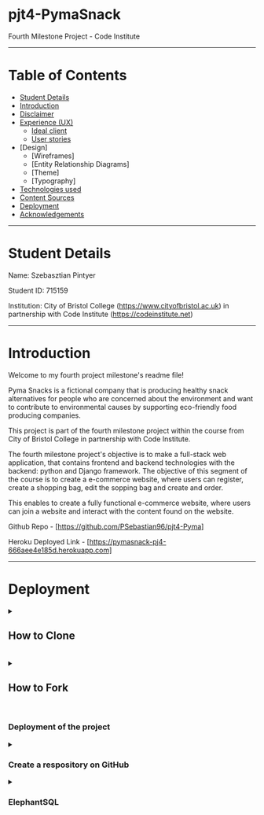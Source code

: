 <a name="topofpage"></a>

# pjt4-PymaSnack

Fourth Milestone Project - Code Institute

<hr>

# Table of Contents

*   [Student Details](#student)
*   [Introduction](#intro)
*   [Disclaimer](#disclaimer)
*   [Experience (UX)](#ux)
    *   [Ideal client](#client)
    *   [User stories](#userstory)
* [Design]
  * [Wireframes]
  * [Entity Relationship Diagrams]
  * [Theme]
  * [Typography]
* [Technologies used](#tech)
*   [Content Sources](#sources)
*   [Deployment](#deploy)
*   [Acknowledgements](#acknowledgements)

<hr>

<a name="student"></a>
# Student Details

Name: Szebasztian Pintyer

Student ID: 715159

Institution: City of Bristol College (https://www.cityofbristol.ac.uk) in partnership with Code Institute (https://codeinstitute.net) 

<hr>

<a name="intro"></a>
# Introduction

Welcome to my fourth project milestone's readme file!

Pyma Snacks is a fictional company that is producing healthy snack alternatives for people who are concerned about the environment and want to contribute to environmental causes by supporting eco-friendly food producing companies.

This project is part of the fourth milestone project within the course from City of Bristol College in partnership with Code Institute.

The fourth milestone project's objective is to make a full-stack web application, that contains frontend and backend technologies with the backend: python and Django framework. The objective of this segment of the course is to create a e-commerce website, where users can register, create a shopping bag, edit the sopping bag and create and order.

This enables to create a fully functional e-commerce website, where users can join a website and interact with the content found on the website.

Github Repo - [https://github.com/PSebastian96/pjt4-Pyma]

Heroku Deployed Link - [https://pymasnack-pj4-666aee4e185d.herokuapp.com]

<hr>

<a name="deploy"></a>
# Deployment
<details>
  <summary><h2>How to Clone</h2></summary>
1. Click the Code button to the left of the green Gitpod button, then choose Local.
<br/>
2. Click on headings for HTTPS, SSH, and Github CLI to find their individual URL links. Choose the HTTPs one.
<br/>
3. Open your own terminal in your editor and change the current working directory to the location of where you want the cloned directory to be.
<br/>
4. In the terminal type git clone, and then paste the URL you copied from the repository page.
Press enter to start the process.
<br/>
5. To install the packages required by the application use the command : pip install -r requirements.txt
<br/>
6. When developing and running the application locally set DEBUG=True in the settings.py file
Modifications performed on the local clone can be synchronized with the repository by executing the following commands:
<br/>
git add filenames (or "." to add all changed files)
<br/>
git commit -m "your message"
<br/>
git push Modifications pushed to the main branch will be implemented in the live project after re-deployment from Heroku. Ensure that you do not include DEBUG=True in the settings.py file on GitHub; this setting is intended exclusively for local use.
</details>

<br/>

<details>
    <summary><h2>How to Fork</h2></summary>
1. Go to the https://github.com/PSebastian96/pjt4-Pyma repository.
<br/>
2. Click the fork button in the top right of the screen, between the watch, and the star buttons.
</details>

<br/>

### Deployment of the project

<details>
    <summary><h3>Create a respository on GitHub</h3></summary>
    - Use the CI Full Template to create a project
    <br/>
    - Click on 'Use this template' then 'Create a new respository'
    <br/>
    - Fill out the form, especially the 'Repository name' then click on 'Create repository'
    <br/>
    - Copy over the URL of the repository and paste it into a New Workspace on Codeanywhere then it will start to build.
    <br/>
    - Install Django and supporting libraries in the terminal:
    <br/>
        - Create requirements file: 'pip3 freeze --local > requirements.txt'
    <br/>
    - Create Project: 'django-admin startproject PROJ_NAME .'
    <br/>
    - Create App: 'python3 manage.py startapp APP_NAME'
    <br/>
    - Create a new env.py file in the root directory and include the database:
    <br/>
        - 'import os' on the top in env.py file
    <br/>
    - Set the environment variables (same values as later in Heroku Config Vars)
</details>

<details>
    <summary><h3>ElephantSQL</h3></summary>
    1. Create an account on ElephantSQL and click "Create New Instance"
    <br/>
    2. In "Create new instance" section setup details:
        - Select the TINY TURTLE database plan and name,
        - Select region, click confirm
        <br/>
    3. In the Details section you will find the URL which is necessary for the DATABASE_URL config variable later on Heroku. Connecting ElephantSQL database in Code Anywhere/Gitpod
    <br/>
    After having our instance created on Elephant SQL and the app on Heroku:
        - After installing dj_database_url and psycopg2 in the terminal
        - Import dj_database_url underneath the import for os in settings.py: import os import dj_database_url
        - Update the DATABASES to the following code, so that the original connection to sqlite3 is commented out and we connect to the new ElephantSQL database instead. Paste in your ElephantSQL database URL.
        <br/>
        ```
        #   DATABASES = {
        #       'default': {
        #           'ENGINE': 'django.db.backends.sqlite3',
        #           'NAME': os.path.join(BASE_DIR, 'db.sqlite3'),
        #           }
        #          }

        DATABASES = {
            'default': dj_database_url.parse('database-url-here')
        }
        ```
</details>

